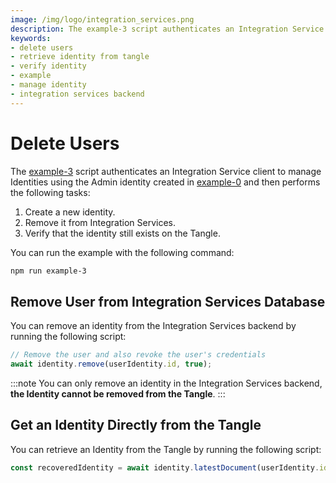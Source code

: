 ```yaml
---
image: /img/logo/integration_services.png
description: The example-3 script authenticates an Integration Service client to manage Identities using the Admin identity created in example-0 and then creates a new identity, removes it from Integration Services, verifies that the identity still exists on the Tangle.
keywords:
- delete users
- retrieve identity from tangle
- verify identity
- example
- manage identity
- integration services backend
---
```



# Delete Users

The [example-3](https://github.com/iotaledger/integration-services/blob/develop/clients/node/examples/3-DeleteUser.ts)
script authenticates an Integration Service client to manage Identities using the Admin identity created in [example-0](how-to-run-examples) and then performs the following tasks:

1. Create a new identity.
2. Remove it from Integration Services.
3. Verify that the identity still exists on the Tangle.

You can run the example with the following command:

```bash
npm run example-3
```

## Remove User from Integration Services Database

You can remove an identity from the Integration Services backend by running the following script:

```js
// Remove the user and also revoke the user's credentials
await identity.remove(userIdentity.id, true);
```

:::note
You can only remove an identity in the Integration Services backend, **the Identity cannot be removed from the Tangle**.
:::

## Get an Identity Directly from the Tangle

You can retrieve an Identity from the Tangle by running the following script:

```js
const recoveredIdentity = await identity.latestDocument(userIdentity.id);
```